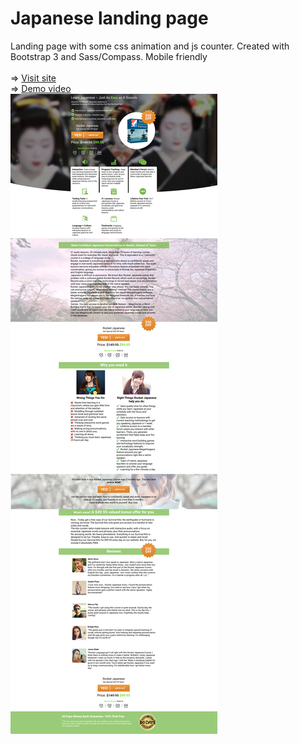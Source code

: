 # Japanese landing page
Landing page with some css animation and js counter. Created with Bootstrap 3 and Sass/Compass. Mobile friendly
<br>
<br>
=> [Visit site](https://atanyday.github.io/Japanese-landing/)
<br>
=> [Demo video](https://youtu.be/t20xxCfRIjw?list=PLfslS7IBS7XccqD7Yet2KDusjarx1G2Lv)
<br>
![Picture](Main.jpg)
